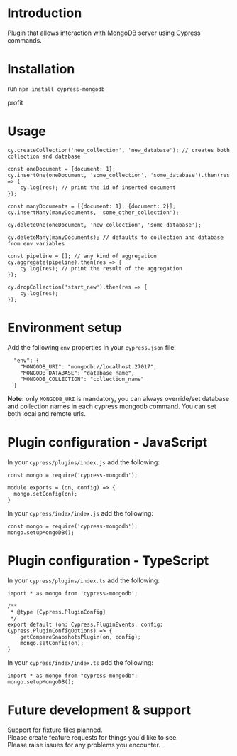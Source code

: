# Introduction

Plugin that allows interaction with MongoDB server using Cypress commands.

# Installation

run `npm install cypress-mongodb`

profit

# Usage

```
cy.createCollection('new_collection', 'new_database'); // creates both collection and database

const oneDocument = {document: 1};
cy.insertOne(oneDocument, 'some_collection', 'some_database').then(res => {
    cy.log(res); // print the id of inserted document
});

const manyDocuments = [{document: 1}, {document: 2}];
cy.insertMany(manyDocuments, 'some_other_collection');

cy.deleteOne(oneDocument, 'new_collection', 'some_database');

cy.deleteMany(manyDocuments); // defaults to collection and database from env variables

const pipeline = []; // any kind of aggregation
cy.aggregate(pipeline).then(res => {
    cy.log(res); // print the result of the aggregation
});

cy.dropCollection('start_new').then(res => {
    cy.log(res);
});
```

# Environment setup

Add the following `env` properties in your `cypress.json` file:
```
  "env": {
    "MONGODB_URI": "mongodb://localhost:27017",
    "MONGODB_DATABASE": "database_name",
    "MONGODB_COLLECTION": "collection_name"
  }
```

<b>Note:</b> only `MONGODB_URI` is mandatory, you can always override/set database and collection names in each cypress mongodb command. You can set both local and remote urls.

# Plugin configuration - JavaScript

In your `cypress/plugins/index.js` add the following:

```
const mongo = require('cypress-mongodb');

module.exports = (on, config) => {
  mongo.setConfig(on);
}
```

In your `cypress/index/index.js` add the following:

```
const mongo = require('cypress-mongodb');
mongo.setupMongoDB();
```


# Plugin configuration - TypeScript

In your `cypress/plugins/index.ts` add the following:

```
import * as mongo from 'cypress-mongodb';

/**
 * @type {Cypress.PluginConfig}
 */
export default (on: Cypress.PluginEvents, config: Cypress.PluginConfigOptions) => {
    getCompareSnapshotsPlugin(on, config);
    mongo.setConfig(on);
}
```

In your `cypress/index/index.ts` add the following:

```
import * as mongo from "cypress-mongodb";
mongo.setupMongoDB();
```

# Future development & support

Support for fixture files planned.<br>
Please create feature requests for things you'd like to see.<br>
Please raise issues for any problems you encounter.